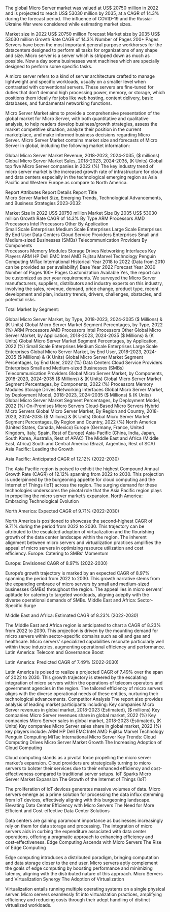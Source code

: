 The global Micro Server market was valued at US$ 20750 million in 2022 and is projected to reach US$ 53030 million by 2035, at a CAGR of 14.3% during the forecast period. The influence of COVID-19 and the Russia-Ukraine War were considered while estimating market sizes.

Market size in 2022	US$ 20750 million	Forecast Market size by 2035	US$ 53030 million
Growth Rate	CAGR of 14.3%	Number of Pages	200+ Pages
Servers have been the most important general purpose workhorses for the datacenters designed to perform all tasks for organizations of any shape and size. Micro server is a server which is stripped down as much as possible. Now a day some businesses want machines which are specially designed to perform some specific tasks.

A micro server refers to a kind of server architecture crafted to manage lightweight and specific workloads, usually on a smaller level when contrasted with conventional servers. These servers are fine-tuned for duties that don’t demand high processing power, memory, or storage, which positions them ideally for jobs like web hosting, content delivery, basic databases, and fundamental networking functions.



Micro Server Market aims to provide a comprehensive presentation of the global market for Micro Server, with both quantitative and qualitative analysis, to help readers develop business/growth strategies, assess the market competitive situation, analyze their position in the current marketplace, and make informed business decisions regarding Micro Server. Micro Server Market contains market size and forecasts of Micro Server in global, including the following market information:

Global Micro Server Market Revenue, 2018-2023, 2024-2035, ($ millions)
Global Micro Server Market Sales, 2018-2023, 2024-2035, (K Units)
Global top five Micro Server companies in 2022 (%)
The key industry trend of micro server market is the increased growth rate of infrastructure for cloud and data centers especially in the technological emerging region as Asia Pacific and Western Europe as compare to North America.

Report Attributes	Report Details
Report Title	
Micro Server Market Size, Emerging Trends, Technological Advancements, and Business Strategies 2023-2032

Market Size In 2022	US$ 20750 million
Market Size By 2035	US$ 53030 million
Growth Rate	CAGR of 14.3%
By Type	
ARM Processors
AMD Processors
Intel Processors
Other
By Application	
Small Scale Enterprises
Medium Scale Enterprises
Large Scale Enterprises
By End User	
Data Centers
Cloud Service Providers
Enterprises
Small and Medium-sized Businesses (SMBs)
Telecommunication Providers
By Components	
Processors
Memory Modules
Storage Drives
Networking Interfaces
Key Players	
ARM
HP
Dell EMC
Intel
AMD
Fujitsu
Marvel Technology
Penguin Computing
MiTac International
Historical Year	2018 to 2022 (Data from 2010 can be provided as per availability)
Base Year	2022
Forecast Year	2030
Number of Pages	100+ Pages
Customization Available	Yes, the report can be customized as per your requirements.
We surveyed the Micro Server manufacturers, suppliers, distributors and industry experts on this industry, involving the sales, revenue, demand, price change, product type, recent development and plan, industry trends, drivers, challenges, obstacles, and potential risks.

Total Market by Segment:

Global Micro Server Market, by Type, 2018-2023, 2024-2035 ($ Millions) & (K Units)
Global Micro Server Market Segment Percentages, by Type, 2022 (%)
ARM Processors
AMD Processors
Intel Processors
Other
Global Micro Server Market, by Application, 2018-2023, 2024-2035 ($ Millions) & (K Units)
Global Micro Server Market Segment Percentages, by Application, 2022 (%)
Small Scale Enterprises
Medium Scale Enterprises
Large Scale Enterprises
Global Micro Server Market, by End User, 2018-2023, 2024-2035 ($ Millions) & (K Units)
Global Micro Server Market Segment Percentages, by End User, 2022 (%)
Data Centers
Cloud Service Providers
Enterprises
Small and Medium-sized Businesses (SMBs)
Telecommunication Providers
Global Micro Server Market, by Components, 2018-2023, 2024-2035 ($ Millions) & (K Units)
Global Micro Server Market Segment Percentages, by Components, 2022 (%)
Processors
Memory Modules
Storage Drives
Networking Interfaces
Global Micro Server Market, by Deployment Model, 2018-2023, 2024-2035 ($ Millions) & (K Units)
Global Micro Server Market Segment Percentages, by Deployment Model, 2022 (%)
On-Premises Micro Servers
Cloud-Based Micro Servers
Hybrid Micro Servers
Global Micro Server Market, By Region and Country, 2018-2023, 2024-2035 ($ Millions) & (K Units)
Global Micro Server Market Segment Percentages, By Region and Country, 2022 (%)
North America (United States, Canada, Mexico)
Europe (Germany, France, United Kingdom, Italy, Spain, Rest of Europe)
Asia-Pacific (China, India, Japan, South Korea, Australia, Rest of APAC)
The Middle East and Africa (Middle East, Africa)
South and Central America (Brazil, Argentina, Rest of SCA)
Asia Pacific: Leading the Growth

Asia Pacific: Anticipated CAGR of 12.12% (2022-2030)

The Asia Pacific region is poised to exhibit the highest Compound Annual Growth Rate (CAGR) of 12.12% spanning from 2022 to 2030.
This projection is underpinned by the burgeoning appetite for cloud computing and the Internet of Things (IoT) across the region.
The surging demand for these technologies underscores the pivotal role that the Asia Pacific region plays in propelling the micro server market’s expansion.
North America: Embracing Technological Evolution

North America: Expected CAGR of 9.71% (2022-2030)

North America is positioned to showcase the second-highest CAGR of 9.71% during the period from 2022 to 2030.
This trajectory can be attributed to the escalated adoption of virtualization and the flourishing growth of the data center landscape within the region.
The inherent alignment between micro servers and virtualization practices amplifies the appeal of micro servers in optimizing resource utilization and cost efficiency.
Europe: Catering to SMBs’ Momentum

Europe: Envisioned CAGR of 8.97% (2022-2030)

Europe’s growth trajectory is marked by an expected CAGR of 8.97% spanning the period from 2022 to 2030.
This growth narrative stems from the expanding embrace of micro servers by small and medium-sized businesses (SMBs) throughout the region.
The appeal lies in micro servers’ aptitude for catering to targeted workloads, aligning adeptly with the diverse operational demands of SMBs.
Middle East and Africa: Sector-Specific Surge

Middle East and Africa: Estimated CAGR of 8.23% (2022-2030)

The Middle East and Africa region is anticipated to chart a CAGR of 8.23% from 2022 to 2030.
This projection is driven by the mounting demand for micro servers within sector-specific domains such as oil and gas and healthcare.
Micro servers’ specialized capabilities resonate particularly well within these industries, augmenting operational efficiency and performance.
Latin America: Telecom and Governance Boost

Latin America: Predicted CAGR of 7.49% (2022-2030)

Latin America is poised to realize a projected CAGR of 7.49% over the span of 2022 to 2030.
This growth trajectory is steered by the escalating integration of micro servers within the operations of telecom operators and government agencies in the region.
The tailored efficiency of micro servers aligns with the diverse operational needs of these entities, nurturing their technological advancements.
Competitor Analysis
The report also provides analysis of leading market participants including:
Key companies Micro Server revenues in global market, 2018-2023 (Estimated), ($ millions)
Key companies Micro Server revenues share in global market, 2022 (%)
Key companies Micro Server sales in global market, 2018-2023 (Estimated), (K Units)
Key companies Micro Server sales share in global market, 2022 (%)
key players include:
ARM
HP
Dell EMC
Intel
AMD
Fujitsu
Marvel Technology
Penguin Computing
MiTac International
Micro Server Key Trends:
Cloud Computing Drives Micro Server Market Growth
The Increasing Adoption of Cloud Computing

Cloud computing stands as a pivotal force propelling the micro server market’s expansion.
Cloud providers are strategically turning to micro servers to bolster their services due to their enhanced efficiency and cost-effectiveness compared to traditional server setups.
IoT Sparks Micro Server Market Expansion
The Growth of the Internet of Things (IoT)

The proliferation of IoT devices generates massive volumes of data.
Micro servers emerge as a prime solution for processing the data influx stemming from IoT devices, effectively aligning with this burgeoning landscape.
Elevating Data Center Efficiency with Micro Servers
The Need for More Efficient and Cost-effective Data Center Solutions

Data centers are gaining paramount importance as businesses increasingly rely on them for data storage and processing.
The integration of micro servers aids in curbing the expenditure associated with data center operations, offering a pragmatic approach to enhancing efficiency and cost-effectiveness.
Edge Computing Ascends with Micro Servers
The Rise of Edge Computing

Edge computing introduces a distributed paradigm, bringing computation and data storage closer to the end user.
Micro servers aptly complement the goals of edge computing by boosting performance and minimizing latency, aligning with the distributed nature of this approach.
Micro Servers and Virtualization Synergy
The Adoption of Virtualization

Virtualization entails running multiple operating systems on a single physical server.
Micro servers seamlessly fit into virtualization practices, amplifying efficiency and reducing costs through their adept handling of distinct virtualized workloads.
